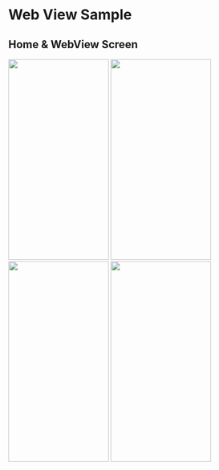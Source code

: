 # Web View Sample

 
## Home & WebView Screen

<r>
  <img src="https://github.com/user-attachments/assets/21cd5fe0-e1b5-4ab6-9515-ee7b0cd2dd0e" width="200" height="400">
  <img src="https://github.com/user-attachments/assets/24f438f3-5000-4c11-ae40-d2589c543b5b" width="200" height="400">
</r>
  
<r>
  <img src="https://github.com/user-attachments/assets/1b112511-23e2-4183-8fc5-72d3606c3345" width="200" height="400">
  <img src="https://github.com/user-attachments/assets/4baf7bca-a8c0-498b-b8f0-957b693a4c70" width="200" height="400">
</r>


